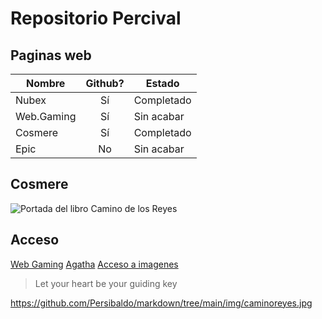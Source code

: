 # Repositorio Percival

## Paginas web

|Nombre    |Github?  |Estado    |
|----------|:-------:|----------|
|Nubex     |Sí       |Completado|
|Web.Gaming|Sí       |Sin acabar|
|Cosmere   |Sí       |Completado|
|Epic      |No       |Sin acabar|

## Cosmere
![Portada del libro Camino de los Reyes](https://i0.wp.com/www.tor.com/wp-content/uploads/2014/12/TheWayOfKings.png?fit=205%2C+9999&crop=0%2C0%2C100%2C312px&ssl=1)

## Acceso
[Web Gaming](https://persibaldo.github.io/web.gaming/inicio.html)
[Agatha](https://github.com/Persibaldo/markdown/blob/main/agatha.html)
[Acceso a imagenes](https://github.com/Persibaldo/markdown/tree/main/img)

> Let your heart be your guiding key


https://github.com/Persibaldo/markdown/tree/main/img/caminoreyes.jpg
